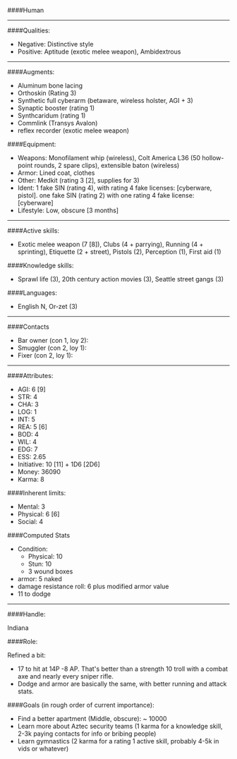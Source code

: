 ####Human

____
####Qualities:

- Negative: Distinctive style
- Positive: Aptitude (exotic melee weapon), Ambidextrous

____
####Augments:

- Aluminum bone lacing
- Orthoskin (Rating 3)
- Synthetic full cyberarm (betaware, wireless holster, AGI + 3)
- Synaptic booster (rating 1)
- Synthcaridum (rating 1)
- Commlink (Transys Avalon)
- reflex recorder (exotic melee weapon)

####Equipment:

- Weapons: Monofilament whip (wireless), Colt America L36 (50 hollow-point rounds, 2 spare clips), extensible baton (wireless)
- Armor: Lined coat, clothes
- Other: Medkit (rating 3 [2], supplies for 3)
- Ident: 1 fake SIN (rating 4), with rating 4 fake licenses: [cyberware, pistol]. one fake SIN (rating 2) with one rating 4 fake license: [cyberware]
- Lifestyle: Low, obscure [3 months]

____
####Active skills:

- Exotic melee weapon (7 [8]), Clubs (4 + parrying), Running (4 + sprinting), Etiquette (2 + street), Pistols (2), Perception (1), First aid (1)

####Knowledge skills:

- Sprawl life (3), 20th century action movies (3), Seattle street gangs (3)

####Languages:

- English N, Or-zet (3)

____

####Contacts

- Bar owner (con 1, loy 2): 
- Smuggler (con 2, loy 1):
- Fixer (con 2, loy 1):

____
####Attributes:

- AGI: 6 [9]
- STR: 4
- CHA: 3
- LOG: 1
- INT: 5
- REA: 5 [6]
- BOD: 4
- WIL: 4
- EDG: 7
- ESS: 2.65
- Initiative: 10 [11] + 1D6 [2D6]
- Money: 36090
- Karma: 8

####Inherent limits:

- Mental: 3
- Physical: 6 [6]
- Social: 4

####Computed Stats

- Condition:
	- Physical: 10
	- Stun: 10
	- 3 wound boxes
- armor: 5 naked
- damage resistance roll: 6 plus modified armor value
- 11 to dodge

____
####Handle:

Indiana

####Role:

Refined a bit:
- 17 to hit at 14P -8 AP. That's better than a strength 10 troll with a combat axe and nearly every sniper rifle.
- Dodge and armor are basically the same, with better running and attack stats. 

####Goals (in rough order of current importance):

- Find a better apartment (Middle, obscure): ~ 10000
- Learn more about Aztec security teams (1 karma for a knowledge skill, 2-3k paying contacts for info or bribing people)
- Learn gymnastics (2 karma for a rating 1 active skill, probably 4-5k in vids or whatever)
